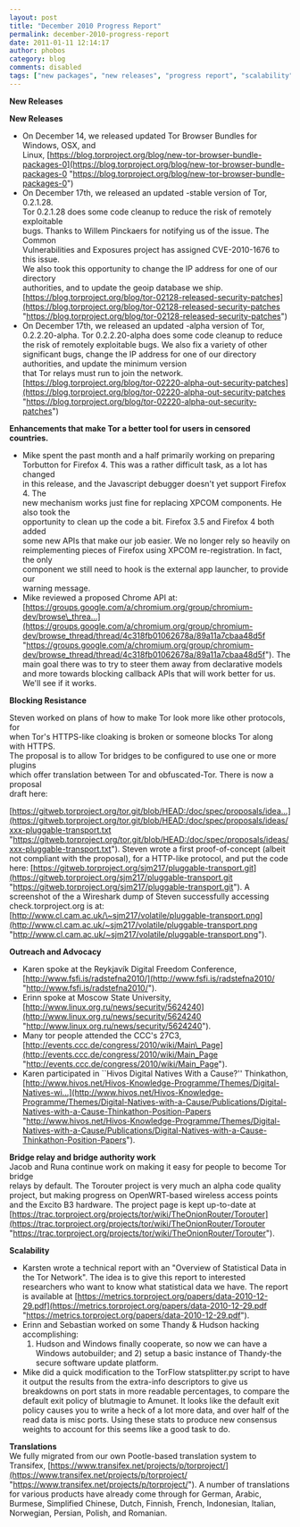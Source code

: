 ```yaml
---
layout: post
title: "December 2010 Progress Report"
permalink: december-2010-progress-report
date: 2011-01-11 12:14:17
author: phobos
category: blog
comments: disabled
tags: ["new packages", "new releases", "progress report", "scalability"]
---
```


**New Releases**

<!-- more -->

**New Releases**

-   On December 14, we released updated Tor Browser Bundles for Windows, OSX, and  
     Linux, [https://blog.torproject.org/blog/new-tor-browser-bundle-packages-0](https://blog.torproject.org/blog/new-tor-browser-bundle-packages-0 "https://blog.torproject.org/blog/new-tor-browser-bundle-packages-0")
-   On December 17th, we released an updated -stable version of Tor, 0.2.1.28.  
     Tor 0.2.1.28 does some code cleanup to reduce the risk of remotely exploitable  
     bugs. Thanks to Willem Pinckaers for notifying us of the issue. The Common  
     Vulnerabilities and Exposures project has assigned CVE-2010-1676 to this issue.  
     We also took this opportunity to change the IP address for one of our directory  
     authorities, and to update the geoip database we ship.  
     [https://blog.torproject.org/blog/tor-02128-released-security-patches](https://blog.torproject.org/blog/tor-02128-released-security-patches "https://blog.torproject.org/blog/tor-02128-released-security-patches")
-   On December 17th, we released an updated -alpha version of Tor,  
     0.2.2.20-alpha. Tor 0.2.2.20-alpha does some code cleanup to reduce the risk of remotely exploitable bugs. We also fix a variety of other significant bugs, change the IP address for one of our directory authorities, and update the minimum version  
     that Tor relays must run to join the network. [https://blog.torproject.org/blog/tor-02220-alpha-out-security-patches](https://blog.torproject.org/blog/tor-02220-alpha-out-security-patches "https://blog.torproject.org/blog/tor-02220-alpha-out-security-patches")

**Enhancements that make Tor a better tool for users in censored  
 countries.**

-   Mike spent the past month and a half primarily working on preparing  
     Torbutton for Firefox 4. This was a rather difficult task, as a lot has changed  
     in this release, and the Javascript debugger doesn't yet support Firefox 4. The  
     new mechanism works just fine for replacing XPCOM components. He also took the  
     opportunity to clean up the code a bit. Firefox 3.5 and Firefox 4 both added  
     some new APIs that make our job easier. We no longer rely so heavily on  
     reimplementing pieces of Firefox using XPCOM re-registration. In fact, the only  
     component we still need to hook is the external app launcher, to provide our  
     warning message.
-   Mike reviewed a proposed Chrome API at: [https://groups.google.com/a/chromium.org/group/chromium-dev/browse\_threa...](https://groups.google.com/a/chromium.org/group/chromium-dev/browse_thread/thread/4c318fb01062678a/89a11a7cbaa48d5f "https://groups.google.com/a/chromium.org/group/chromium-dev/browse_thread/thread/4c318fb01062678a/89a11a7cbaa48d5f"). The main goal there was to try to steer them away from declarative models and more towards blocking callback APIs that will work better for us. We'll see if it works.

**Blocking Resistance**

Steven worked on plans of how to make Tor look more like other protocols, for  
 when Tor's HTTPS-like cloaking is broken or someone blocks Tor along with HTTPS.  
 The proposal is to allow Tor bridges to be configured to use one or more plugins  
 which offer translation between Tor and obfuscated-Tor. There is now a proposal  
 draft here:

[https://gitweb.torproject.org/tor.git/blob/HEAD:/doc/spec/proposals/idea...](https://gitweb.torproject.org/tor.git/blob/HEAD:/doc/spec/proposals/ideas/xxx-pluggable-transport.txt "https://gitweb.torproject.org/tor.git/blob/HEAD:/doc/spec/proposals/ideas/xxx-pluggable-transport.txt"). Steven wrote a first proof-of-concept (albeit not compliant with the proposal), for a HTTP-like protocol, and put the code here: [https://gitweb.torproject.org/sjm217/pluggable-transport.git](https://gitweb.torproject.org/sjm217/pluggable-transport.git "https://gitweb.torproject.org/sjm217/pluggable-transport.git"). A screenshot of the a Wireshark dump of Steven successfully accessing check.torproject.org is at: [http://www.cl.cam.ac.uk/\~sjm217/volatile/pluggable-transport.png](http://www.cl.cam.ac.uk/~sjm217/volatile/pluggable-transport.png "http://www.cl.cam.ac.uk/~sjm217/volatile/pluggable-transport.png").

**Outreach and Advocacy**

-   Karen spoke at the Reykjavík Digital Freedom Conference, [http://www.fsfi.is/radstefna2010/](http://www.fsfi.is/radstefna2010/ "http://www.fsfi.is/radstefna2010/").
-   Erinn spoke at Moscow State University, [http://www.linux.org.ru/news/security/5624240](http://www.linux.org.ru/news/security/5624240 "http://www.linux.org.ru/news/security/5624240").
-   Many tor people attended the CCC's 27C3,  
     [http://events.ccc.de/congress/2010/wiki/Main\_Page](http://events.ccc.de/congress/2010/wiki/Main_Page "http://events.ccc.de/congress/2010/wiki/Main_Page").
-   Karen participated in \`\`Hivos Digital Natives With a Cause?'' Thinkathon,  
     [http://www.hivos.net/Hivos-Knowledge-Programme/Themes/Digital-Natives-wi...](http://www.hivos.net/Hivos-Knowledge-Programme/Themes/Digital-Natives-with-a-Cause/Publications/Digital-Natives-with-a-Cause-Thinkathon-Position-Papers "http://www.hivos.net/Hivos-Knowledge-Programme/Themes/Digital-Natives-with-a-Cause/Publications/Digital-Natives-with-a-Cause-Thinkathon-Position-Papers").

**Bridge relay and bridge authority work**  
 Jacob and Runa continue work on making it easy for people to become Tor bridge  
 relays by default. The Torouter project is very much an alpha code quality project, but making progress on OpenWRT-based wireless access points and the Excito B3 hardware. The project page is kept up-to-date at [https://trac.torproject.org/projects/tor/wiki/TheOnionRouter/Torouter](https://trac.torproject.org/projects/tor/wiki/TheOnionRouter/Torouter "https://trac.torproject.org/projects/tor/wiki/TheOnionRouter/Torouter").

**Scalability**

-   Karsten wrote a technical report with an "Overview of Statistical Data in the Tor Network". The idea is to give this report to interested researchers who want to know what statistical data we have. The report is available at [https://metrics.torproject.org/papers/data-2010-12-29.pdf](https://metrics.torproject.org/papers/data-2010-12-29.pdf "https://metrics.torproject.org/papers/data-2010-12-29.pdf").
-   Erinn and Sebastian worked on some Thandy & Hudson hacking accomplishing:  
     1) Hudson and Windows finally cooperate, so now we can have a Windows autobuilder; and 2) setup a basic instance of Thandy-the secure software update platform.
-   Mike did a quick modification to the TorFlow statsplitter.py script to have it output the results from the extra-info descriptors to give us breakdowns on port stats in more readable percentages, to compare the default exit policy of blutmagie to Amunet. It looks like the default exit policy causes you to write a heck of a lot more data, and over half of the read data is misc ports. Using these stats to produce new consensus weights to account for this seems like a good task to do.

**Translations**  
 We fully migrated from our own Pootle-based translation system to Transifex, [https://www.transifex.net/projects/p/torproject/](https://www.transifex.net/projects/p/torproject/ "https://www.transifex.net/projects/p/torproject/"). A number of translations for various products have already come through for German, Arabic, Burmese, Simplified Chinese, Dutch, Finnish, French, Indonesian, Italian, Norwegian, Persian, Polish, and Romanian.
